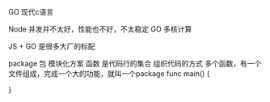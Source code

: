 GO 现代c语言

Node 并发并不太好，性能也不好，不太稳定
GO 多核计算

JS + GO 是很多大厂的标配

package 包 模块化方案
  函数 是代码行的集合 组织代码的方式
  多个函数，有一个文件组成，完成一个大的功能，就叫一个package
  func main() { 
      
  }